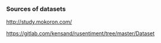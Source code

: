### Sources of datasets
http://study.mokoron.com/

https://gitlab.com/kensand/rusentiment/tree/master/Dataset
